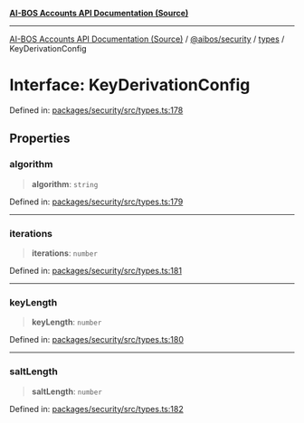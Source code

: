 [**AI-BOS Accounts API Documentation (Source)**](../../../../README.md)

***

[AI-BOS Accounts API Documentation (Source)](../../../../README.md) / [@aibos/security](../../README.md) / [types](../README.md) / KeyDerivationConfig

# Interface: KeyDerivationConfig

Defined in: [packages/security/src/types.ts:178](https://github.com/pohlai88/accounts/blob/48103fb36d28b2b9bfb33472b6de2f719773cde9/packages/security/src/types.ts#L178)

## Properties

### algorithm

> **algorithm**: `string`

Defined in: [packages/security/src/types.ts:179](https://github.com/pohlai88/accounts/blob/48103fb36d28b2b9bfb33472b6de2f719773cde9/packages/security/src/types.ts#L179)

***

### iterations

> **iterations**: `number`

Defined in: [packages/security/src/types.ts:181](https://github.com/pohlai88/accounts/blob/48103fb36d28b2b9bfb33472b6de2f719773cde9/packages/security/src/types.ts#L181)

***

### keyLength

> **keyLength**: `number`

Defined in: [packages/security/src/types.ts:180](https://github.com/pohlai88/accounts/blob/48103fb36d28b2b9bfb33472b6de2f719773cde9/packages/security/src/types.ts#L180)

***

### saltLength

> **saltLength**: `number`

Defined in: [packages/security/src/types.ts:182](https://github.com/pohlai88/accounts/blob/48103fb36d28b2b9bfb33472b6de2f719773cde9/packages/security/src/types.ts#L182)

